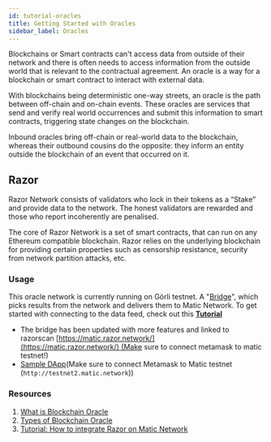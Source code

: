 ```yaml
---
id: tutorial-oracles
title: Getting Started with Oracles
sidebar_label: Oracles
---
```


Blockchains or Smart contracts can't access data from outside of their network and there is often needs to access information from the outside world that is relevant to the contractual agreement. An oracle is a way for a blockchain or smart contract to interact with external data. 

With blockchains being deterministic one-way streets, an oracle is the path between off-chain and on-chain events. These oracles are services that send and verify real world occurrences and submit this information to smart contracts, triggering state changes on the blockchain.

Inbound oracles bring off-chain or real-world data to the blockchain, whereas their outbound cousins do the opposite: they inform an entity outside the blockchain of an event that occurred on it.

<!-- To integrate your DApp with Oracles on Matic, you can choose to go with either the following solutions:

1. [Razor]([https://docs.razor.network/](https://docs.razor.network/)) -->

## Razor

Razor Network consists of validators who lock in their tokens as a “Stake” and provide data to the network. The honest validators are rewarded and those who report incoherently are penalised.

The core of Razor Network is a set of smart contracts, that can run on any Ethereum compatible blockchain. Razor relies on the underlying blockchain for providing certain properties such as censorship resistance, security from network partition attacks, etc.

### Usage

This oracle network is currently running on Görli testnet. A "[Bridge](https://github.com/razor-network/bridge)", which picks results from the network and delivers them to Matic Network. To get started with connecting to the data feed, check out this **[Tutorial]([https://docs.razor.network/tutorial/matic/](https://docs.razor.network/tutorial/matic/))**

- The bridge has been updated with more features and linked to razorscan [https://matic.razor.network/](https://matic.razor.network/) (Make sure to connect metamask to matic testnet!)
- [Sample DApp]([https://matic-king.netlify.com/](https://matic-king.netlify.com/))(Make sure to connect Metamask to Matic testnet (`http://testnet2.matic.network`))

### Resources

1. [What is Blockchain Oracle]([https://cryptobriefing.com/what-is-blockchain-oracle/](https://cryptobriefing.com/what-is-blockchain-oracle/))
2. [Types of Blockchain Oracle]([https://blockchainhub.net/blockchain-oracles/](https://blockchainhub.net/blockchain-oracles/))
3. [Tutorial: How to integrate Razor on Matic Network]([https://docs.razor.network/tutorial/matic/](https://docs.razor.network/tutorial/matic/))